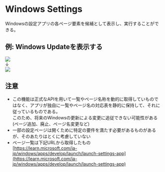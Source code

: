 # Windows Settings

Windowsの設定アプリの各ページ要素を候補として表示し、実行することができる。

## 例: Windows Updateを表示する

![](../image/input-windowsupdate.png)  
↓  
![](../image/windowsupdate.png)

## 注意

- この機能は正式なAPIを用いて一覧やページ名称を動的に取得していものではなく、アプリが独自に一覧やページ名の対応表を静的に保持して、それに従っているものである。  
このため、将来のWindowsの更新による変更に追従できない可能性がある(ページ追加、廃止、ページ名変更など)
- 一部の設定ページは開くために特定の要件を満たす必要があるものがあるが、そのあたりはとくに考慮していない
- ページ一覧は下記URLから取得したもの  
[https://learn.microsoft.com/ja-jp/windows/apps/develop/launch/launch-settings-app](https://learn.microsoft.com/ja-jp/windows/apps/develop/launch/launch-settings-app)

